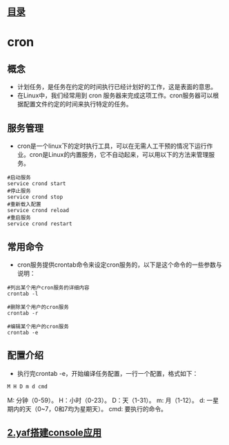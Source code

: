 ## [目录](https://github.com/jhq0113/yafr/blob/master/docs/index.md)

# cron

## 概念

* 计划任务，是任务在约定的时间执行已经计划好的工作，这是表面的意思。
* 在Linux中，我们经常用到 cron 服务器来完成这项工作。cron服务器可以根据配置文件约定的时间来执行特定的任务。

## 服务管理

* cron是一个linux下的定时执行工具，可以在无需人工干预的情况下运行作业。cron是Linux的内置服务，它不自动起来，可以用以下的方法来管理服务。

```shell
#启动服务
service crond start
#停止服务
service crond stop
#重新载入配置
service crond reload
#重启服务   
service crond restart
```

## 常用命令
* cron服务提供crontab命令来设定cron服务的，以下是这个命令的一些参数与说明：

```shell
#列出某个用户cron服务的详细内容
crontab -l 

#删除某个用户的cron服务
crontab -r 

#编辑某个用户的cron服务
crontab -e 
``` 

## 配置介绍

* 执行完crontab -e，开始编译任务配置，一行一个配置，格式如下：
```shell
M H D m d cmd
```

M: 分钟（0-59）。
H：小时（0-23）。
D：天（1-31）。
m: 月（1-12）。
d: 一星期内的天（0~7，0和7均为星期天）。
cmd: 要执行的命令。

## [2.yaf搭建console应用](https://github.com/jhq0113/yafr/blob/master/docs/cron/2.yaf搭建console应用.md)
